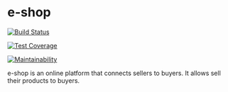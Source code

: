 # e-shop
[![Build Status](https://travis-ci.org/zellymiriam/eshop-frontend.svg?branch=master)](https://travis-ci.org/zellymiriam/eshop-frontend)

[![Test Coverage](https://api.codeclimate.com/v1/badges/3eda600e2c04bcfd17a9/test_coverage)](https://codeclimate.com/github/zellymiriam/eshop-frontend/test_coverage)

[![Maintainability](https://api.codeclimate.com/v1/badges/3eda600e2c04bcfd17a9/maintainability)](https://codeclimate.com/github/zellymiriam/eshop-frontend/maintainability)


e-shop is an online platform that connects sellers to buyers. It allows sell their products to buyers.
